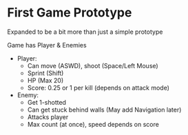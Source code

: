 # First Game Prototype

Expanded to be a bit more than just a simple prototype

Game has Player & Enemies

- Player:
  - Can move (ASWD), shoot (Space/Left Mouse)
  - Sprint (Shift)
  - HP (Max 20)
  - Score: 0.25 or 1 per kill (depends on attack mode)
- Enemy:
  - Get 1-shotted
  - Can get stuck behind walls (May add Navigation later)
  - Attacks player
  - Max count (at once), speed depends on score
